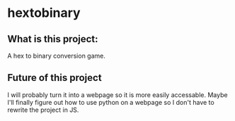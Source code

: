 # hextobinary
## What is this project: 
A hex to binary conversion game.

## Future of this project
I will probably turn it into a webpage so it is more easily accessable. Maybe I'll finally figure out how to use python on a webpage so I don't have to rewrite the project in JS.
